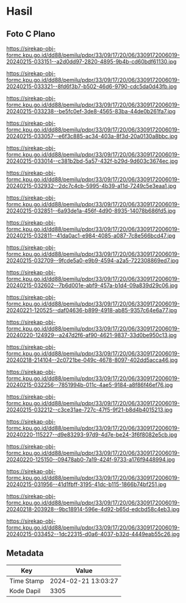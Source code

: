 # Hasil

## Foto C Plano

https://sirekap-obj-formc.kpu.go.id/dd88/pemilu/pdpr/33/09/17/20/06/3309172006019-20240215-033151--a2d0dd97-2820-4895-9b4b-cd60bdf61130.jpg

https://sirekap-obj-formc.kpu.go.id/dd88/pemilu/pdpr/33/09/17/20/06/3309172006019-20240215-033321--8fd6f3b7-b502-46d6-9790-cdc5da0d43fb.jpg

https://sirekap-obj-formc.kpu.go.id/dd88/pemilu/pdpr/33/09/17/20/06/3309172006019-20240215-033238--be5fc0ef-3de8-4565-83ba-44de0b261fa7.jpg

https://sirekap-obj-formc.kpu.go.id/dd88/pemilu/pdpr/33/09/17/20/06/3309172006019-20240215-033057--e6f3c885-ac34-403a-8f3d-20a0130a8bbc.jpg

https://sirekap-obj-formc.kpu.go.id/dd88/pemilu/pdpr/33/09/17/20/06/3309172006019-20240215-033014--c381b2bd-5a57-432f-b29d-9d603c3674ec.jpg

https://sirekap-obj-formc.kpu.go.id/dd88/pemilu/pdpr/33/09/17/20/06/3309172006019-20240215-032932--2dc7c4cb-5995-4b39-a11d-7249c5e3eaa1.jpg

https://sirekap-obj-formc.kpu.go.id/dd88/pemilu/pdpr/33/09/17/20/06/3309172006019-20240215-032851--6a93de1a-456f-4d90-8935-14078b686fd5.jpg

https://sirekap-obj-formc.kpu.go.id/dd88/pemilu/pdpr/33/09/17/20/06/3309172006019-20240215-032811--41da0ac1-e984-4085-a087-7c8e566bcd47.jpg

https://sirekap-obj-formc.kpu.go.id/dd88/pemilu/pdpr/33/09/17/20/06/3309172006019-20240215-032709--9fcde5a0-e9b9-4594-a2a5-722308869ed7.jpg

https://sirekap-obj-formc.kpu.go.id/dd88/pemilu/pdpr/33/09/17/20/06/3309172006019-20240215-032602--7b6d001e-abf9-457a-b1d4-09a839d29c06.jpg

https://sirekap-obj-formc.kpu.go.id/dd88/pemilu/pdpr/33/09/17/20/06/3309172006019-20240221-120525--daf04636-b899-4918-ab85-9357c64e6a77.jpg

https://sirekap-obj-formc.kpu.go.id/dd88/pemilu/pdpr/33/09/17/20/06/3309172006019-20240220-124929--a247d2f6-af90-4621-9837-33d0be950c13.jpg

https://sirekap-obj-formc.kpu.go.id/dd88/pemilu/pdpr/33/09/17/20/06/3309172006019-20240218-214104--2c0721be-049c-4678-8097-402dd5acca46.jpg

https://sirekap-obj-formc.kpu.go.id/dd88/pemilu/pdpr/33/09/17/20/06/3309172006019-20240215-032256--7851994b-011c-4ae5-9184-a8f86f46ef76.jpg

https://sirekap-obj-formc.kpu.go.id/dd88/pemilu/pdpr/33/09/17/20/06/3309172006019-20240215-032212--c3ce31ae-727c-47f5-9f21-b8d4b4015213.jpg

https://sirekap-obj-formc.kpu.go.id/dd88/pemilu/pdpr/33/09/17/20/06/3309172006019-20240220-115227--d9e83293-97d9-4d7e-be24-3f6f8082e5cb.jpg

https://sirekap-obj-formc.kpu.go.id/dd88/pemilu/pdpr/33/09/17/20/06/3309172006019-20240220-125150--09478ab0-7a19-424f-9733-a176f9448994.jpg

https://sirekap-obj-formc.kpu.go.id/dd88/pemilu/pdpr/33/09/17/20/06/3309172006019-20240215-031956--41d1fbff-3195-41dc-b115-1866b74bf251.jpg

https://sirekap-obj-formc.kpu.go.id/dd88/pemilu/pdpr/33/09/17/20/06/3309172006019-20240218-203928--9bc18914-596e-4d92-b65d-edcbd58c4eb3.jpg

https://sirekap-obj-formc.kpu.go.id/dd88/pemilu/pdpr/33/09/17/20/06/3309172006019-20240215-033452--1dc22315-d0a6-4037-b32d-4449eab55c26.jpg


## Metadata

| Key        | Value               |
| ---------- | ------------------- |
| Time Stamp | 2024-02-21 13:03:27 |
| Kode Dapil | 3305                |



